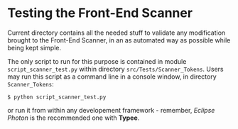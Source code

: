 # Testing the Front-End Scanner

Current directory contains all the needed stuff to validate any modification brought to the Front-End Scanner, in an as automated way as possible while being kept simple.

The only script to run for this purpose is contained in module `script_scanner_test.py` within directory `src/Tests/Scanner_Tokens`.
Users may run this script as a command line in a console window, in directory `Scanner_Tokens`:

    $ python script_scanner_test.py

or run it from within any developement framework - remember, _Eclipse Photon_ is the recommended one with __Typee__.
